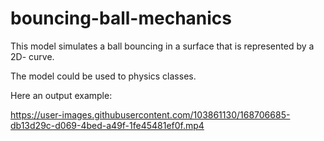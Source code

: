 # bouncing-ball-mechanics

This model simulates a ball bouncing in a surface that is represented by a 2D- curve.

The model could be used to physics classes.

Here an output example:

https://user-images.githubusercontent.com/103861130/168706685-db13d29c-d069-4bed-a49f-1fe45481ef0f.mp4

